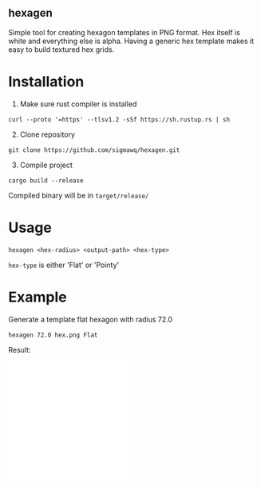 ## hexagen
Simple tool for creating hexagon templates in PNG format. Hex itself is white and everything else is alpha. 
Having a generic hex template makes it easy to build textured hex grids.

# Installation
1. Make sure rust compiler is installed
```
curl --proto '=https' --tlsv1.2 -sSf https://sh.rustup.rs | sh
```

2. Clone repository
```
git clone https://github.com/sigmawq/hexagen.git
```

3. Compile project
```
cargo build --release
```

Compiled binary will be in ` target/release/ `

# Usage 
```
hexagen <hex-radius> <output-path> <hex-type>
```
` hex-type ` is either 'Flat' or 'Pointy'

# Example
Generate a template flat hexagon with radius 72.0
```
hexagen 72.0 hex.png Flat
```
Result:
 
![Image alt text](hex.png?raw=true)
